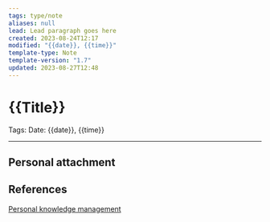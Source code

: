 ```yaml
---
tags: type/note
aliases: null
lead: Lead paragraph goes here
created: 2023-08-24T12:17
modified: "{{date}}, {{time}}"
template-type: Note
template-version: "1.7"
updated: 2023-08-27T12:48
---
```


# {{Title}}

Tags: 
Date: {{date}}, {{time}}

---

## Personal attachment 


## References

[Personal knowledge management](../SLIP-BOX/Personal%20knowledge%20management.md)
